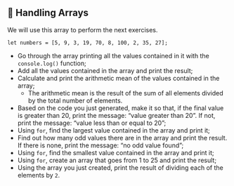 ## :rocket: Handling Arrays

We will use this array to perform the next exercises.

```
let numbers = [5, 9, 3, 19, 70, 8, 100, 2, 35, 27];
```

- Go through the array printing all the values ​​contained in it with the `console.log()` function;
- Add all the values ​​contained in the array and print the result;
- Calculate and print the arithmetic mean of the values ​​contained in the array;
    - The arithmetic mean is the result of the sum of all elements divided by the total number of elements.
- Based on the code you just generated, make it so that, if the final value is greater than 20, print the message: “value greater than 20”. If not, print the message: “value less than or equal to 20”;
- Using `for`, find the largest value contained in the array and print it;
- Find out how many odd values ​​there are in the array and print the result. If there is none, print the message: “no odd value found”;
- Using `for`, find the smallest value contained in the array and print it;
- Using `for`, create an array that goes from 1 to 25 and print the result;
- Using the array you just created, print the result of dividing each of the elements by `2`.
